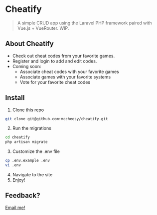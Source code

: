 # Cheatify

> A simple CRUD app using the Laravel PHP framework paired with Vue.js + VueRouter. WIP.

## About Cheatify

- Check out cheat codes from your favorite games.
- Register and login to add and edit codes.
- Coming soon:
  - Associate cheat codes with your favorite games
  - Associate games with your favorite systems
  - Vote for your favorite cheat codes

## Install

1. Clone this repo
```bash
git clone git@github.com:mccheesy/cheatify.git
```

2. Run the migrations
```bash
cd cheatify
php artisan migrate
```

3. Customize the .env file
```bash
cp .env.example .env
vi .env
```

4. Navigate to the site
5. Enjoy!

## Feedback?

[Email me!](mailto:jmccleese@gmail.com)
